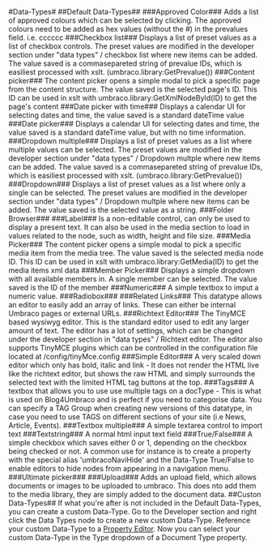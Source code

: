 #Data-Types#
##Default Data-Types##
###Approved Color###
Adds a list of approved colours which can be selected by clicking. The approved colours need to be added 
as hex values (without the #) in the prevalues field. i.e. cccccc
###Checkbox list###
Displays a list of preset values as a list of checkbox controls. The preset values are modified in the developer 
section under "data types" / checkbox list where new items can be added. The value saved is a commasepareted 
string of prevalue IDs, which is easiliest processed with xslt. (umbraco.library:GetPrevalue())
###Content picker###
The content picker opens a simple modal to pick a specific page from the content structure. 
The value saved is the selected page's ID. This ID can be used in xslt with umbraco.library:GetXmlNodeById(ID) 
to get the page's content
###Date picker with time###
Displays a calendar UI for selecting dates and time, the value saved is a standard dateTime value
###Date picker###
Displays a calendar UI for selecting dates and time, the value saved is a standard dateTime value, 
but with no time information.
###Dropdown multiple###
Displays a list of preset values as a list where multiple values can be selected. The preset values are 
modified in the developer section under "data types" / Dropdown multple where new items can be added. 
The value saved is a commasepareted string of prevalue IDs, which is easiliest processed with xslt. 
(umbraco.library:GetPrevalue())
###Dropdown###
Displays a list of preset values as a list where only a single can be selected. 
The preset values are modified in the developer section under "data types" / Dropdown multple where 
new items can be added. The value saved is the selected value as a string.
###Folder Browser###
###Label###
Is a non-editable control, can only be used to display a present text. It can also be used in the 
media section to load in values related to the node, such as width, height and file size.
###Media Picker###
The content picker opens a simple modal to pick a specific media item from the media tree. 
The value saved is the selected media node ID. This ID can be used in xslt with 
umbraco.library:GetMedia(ID) to get the media items xml data
###Member Picker###
Displays a simple dropdown with all available members in. A single member can be selected. 
The value saved is the ID of the member
###Numeric###
A simple textbox to imput a numeric value.
###Radiobox###
###Related Links###
This datatype allows an editor to easily add an array of links. These can either be internal Umbraco pages or external URLs.
###Richtext Editor###
The TinyMCE based wysiwyg editor. This is the standard editor used to edit any larger amount of text. The editor has a lot of settings, which can be changed under the developer section in "data types" / Richtext editor. The editor also supports TinyMCE plugins which can be controlled in the configuration file located at /config/tinyMce.config
###Simple Editor###
A very scaled down editor which only has bold, italic and link - It does not render the HTML live like the richtext editor, but shows the raw HTML and simply surrounds the selected text with the limited HTML tag buttons at the top.
###Tags###
A textbox that allows you to use use multiple tags on a docType - This is what is used on Blog4Umbraco and is perfect if you need to categorise data.  You can specify a TAG Group when creating new versions of this datatype, in case you need to use TAGS on different sections of your site (i.e  News, Article, Events).
###Textbox multiple###
A simple textarea control to import text
###Textstring###
A normal html input text field
###True/False###
A simple checkbox which saves either 0 or 1, depending on the checkbox being checked or not. A common use for instance is to create a property with the special alias 'umbracoNaviHide' and the Data-Type True/False to enable editors to hide nodes from appearing in a navigation menu.
###Ultimate picker###
###Upload###
Adds an upload field, which allows documents or images to be uploaded to umbraco. This does nto add them to the media library, they are simply added to the document data.
##Custon Data-Types##
If what you're after is not included in the Default Data-Types, you can create a custom Data-Type. Go to the Developer section and right click the Data Types node to create a new custom Data-Type. Reference your custom Data-Type to a [Property Editor](../Property-Editors/index.md). Now you can select your custom Data-Type in the Type dropdown of a Document Type property.


 